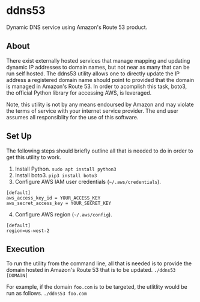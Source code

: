 # ddns53

Dynamic DNS service using Amazon's Route 53 product.

## About

There exist externally hosted services that manage mapping and updating dynamic
IP addresses to domain names, but not near as many that can be run self hosted.
The ddns53 utility allows one to directly update the IP address a registered
domain name should point to provided that the domain is managed in Amazon's
Route 53. In order to acomplish this task, boto3, the official Python library
for accessing AWS, is leveraged.

Note, this utility is not by any means endoursed by Amazon and may violate the
terms of service with your internet service provider. The end user assumes
all responsiblity for the use of this software.

## Set Up

The following steps should briefly outline all that is needed to do in order
to get this utility to work.

1. Install Python.
`sudo apt install python3`
2. Install boto3.
`pip3 install boto3`
3. Configure AWS IAM user credentials (`~/.aws/credentials`).
```
[default]
aws_access_key_id = YOUR_ACCESS_KEY
aws_secret_access_key = YOUR_SECRET_KEY
```
4. Configure AWS region (`~/.aws/config`).
```
[default]
region=us-west-2
```

## Execution

To run the utility from the command line, all that is needed is to provide the
domain hosted in Amazon's Route 53 that is to be updated.
`./ddns53 [DOMAIN]`

For example, if the domain `foo.com` is to be targeted, the utlitlity would be
run as follows.
`./ddns53 foo.com`
